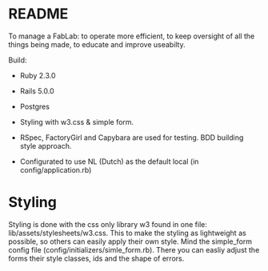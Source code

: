 # README

To manage a FabLab: 
to operate more efficient, 
to keep oversight of all the things being made, 
to educate and improve useabilty.

Build:

* Ruby 2.3.0

* Rails 5.0.0

* Postgres

* Styling with w3.css & simple form.

* RSpec, FactoryGirl and Capybara are used for testing. BDD building style approach. 

* Configurated to use NL (Dutch) as the default local (in config/application.rb)

# Styling

Styling is done with the css only library w3 found in one file: lib/assets/stylesheets/w3.css.
This to make the styling as lightweight as possible, so others can easily apply their own style. 
Mind the simple_form config file (config/initializers/simle_form.rb). There you can easliy adjust the forms their style classes, ids and the shape of errors. 